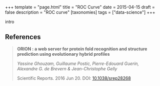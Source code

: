 +++
template = "page.html"
title = "ROC Curve"
date =  2015-04-15
draft = false
description = "ROC curve"
[taxonomies]
tags = ["data-science"]
+++

intro
<!-- more -->


## References

> **ORION : a web server for protein fold recognition and structure prediction using evolutionary hybrid profiles**
>
> *Yassine Ghouzam, Guillaume Postic, Pierre-Edouard Guerin, Alexandre G. de Brevern & Jean-Christophe Gelly* 
>
> Scientific Reports. 2016 Jun 20. DOI: [10.1038/srep28268](https://doi.org/10.1038/srep28268)